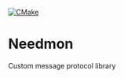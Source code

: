 [![CMake](https://github.com/dogukanarat/needmon/actions/workflows/cmake.yml/badge.svg)](https://github.com/dogukanarat/needmon/actions/workflows/cmake.yml)

# Needmon
Custom message protocol library

